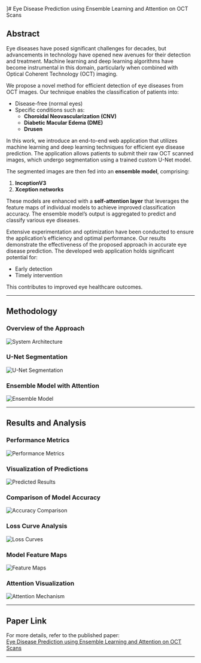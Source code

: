 ]# Eye Disease Prediction using Ensemble Learning and Attention on OCT Scans

## Abstract
Eye diseases have posed significant challenges for decades, but advancements in technology have opened new avenues for their detection and treatment. Machine learning and deep learning algorithms have become instrumental in this domain, particularly when combined with Optical Coherent Technology (OCT) imaging. 

We propose a novel method for efficient detection of eye diseases from OCT images. Our technique enables the classification of patients into:
- Disease-free (normal eyes)
- Specific conditions such as:
  - **Choroidal Neovascularization (CNV)**
  - **Diabetic Macular Edema (DME)**
  - **Drusen**

In this work, we introduce an end-to-end web application that utilizes machine learning and deep learning techniques for efficient eye disease prediction. The application allows patients to submit their raw OCT scanned images, which undergo segmentation using a trained custom U-Net model. 

The segmented images are then fed into an **ensemble model**, comprising:
1. **InceptionV3**
2. **Xception networks**

These models are enhanced with a **self-attention layer** that leverages the feature maps of individual models to achieve improved classification accuracy. The ensemble model’s output is aggregated to predict and classify various eye diseases. 

Extensive experimentation and optimization have been conducted to ensure the application’s efficiency and optimal performance. Our results demonstrate the effectiveness of the proposed approach in accurate eye disease prediction. The developed web application holds significant potential for:
- Early detection
- Timely intervention

This contributes to improved eye healthcare outcomes.

---

## Methodology

### Overview of the Approach
![System Architecture](https://github.com/user-attachments/assets/5db546bd-1bdd-435a-82e1-22643e2d9322)

### U-Net Segmentation
![U-Net Segmentation](https://github.com/user-attachments/assets/bbaed9bf-5352-4307-bcad-6abd92fa912c)

### Ensemble Model with Attention
![Ensemble Model](https://github.com/user-attachments/assets/03d4a11e-6567-4292-80e3-35d5756e481a)

---

## Results and Analysis

### Performance Metrics
![Performance Metrics](https://github.com/user-attachments/assets/02351e39-764b-4a53-97a1-78efd5ca23ee)

### Visualization of Predictions
![Predicted Results](https://github.com/user-attachments/assets/ff69ba74-f5de-4d94-b5df-67ed2a81ac7f)

### Comparison of Model Accuracy
![Accuracy Comparison](https://github.com/user-attachments/assets/ee02f780-2990-468c-a594-343438b4f943)

### Loss Curve Analysis
![Loss Curves](https://github.com/user-attachments/assets/4149d755-dc99-47ef-b336-c7b754e21747)

### Model Feature Maps
![Feature Maps](https://github.com/user-attachments/assets/c00db62f-d3e6-4f79-a55a-74c2eb6e66ca)

### Attention Visualization
![Attention Mechanism](https://github.com/user-attachments/assets/aeea328b-c23c-4ca5-8dea-4a7a631606c9)

---

## Paper Link
For more details, refer to the published paper:  
[Eye Disease Prediction using Ensemble Learning and Attention on OCT Scans](https://link.springer.com/chapter/10.1007/978-3-031-53960-2_3)

---





